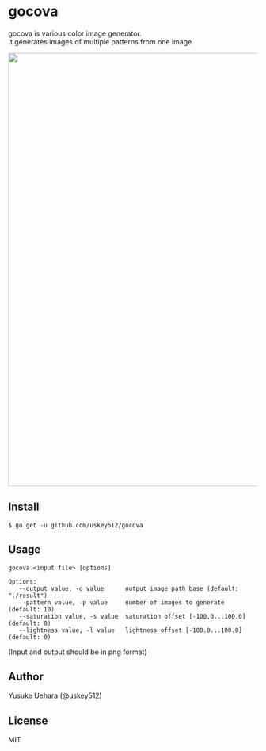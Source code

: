 # gocova  
gocova is various color image generator.  
It generates images of multiple patterns from one image.  

<img width="874" alt="" src="https://user-images.githubusercontent.com/4005383/47588820-5b084c80-d9a2-11e8-891e-49aed3ff3323.png">

## Install  
`$ go get -u github.com/uskey512/gocova`  

## Usage  
```
gocova <input file> [options]  

Options:
   --output value, -o value      output image path base (default: "./result")
   --pattern value, -p value     number of images to generate (default: 10)
   --saturation value, -s value  saturation offset [-100.0...100.0] (default: 0)
   --lightness value, -l value   lightness offset [-100.0...100.0] (default: 0)
```

(Input and output should be in png format)

## Author
Yusuke Uehara (@uskey512)

## License
MIT

